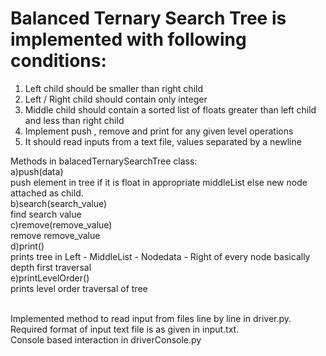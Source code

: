 # Balanced Ternary Search Tree is implemented with following conditions:
1. Left child should be smaller than right child
2. Left / Right child should contain only integer
3. Middle child should contain a sorted list of floats greater than left child and less than right child
4. Implement push , remove and print for any given level operations
5. It should read inputs from a text file, values separated by a newline

Methods in balacedTernarySearchTree class:<br/>
a)push(data) <br/>
push element in tree if it is float in appropriate middleList else new node attached as child.<br/>
b)search(search_value)<br/>
find search value<br/>
c)remove(remove_value)<br/>
remove remove_value<br/>
d)print()<br/>
prints tree in Left - MiddleList - Nodedata - Right of every node basically depth first traversal<br/>
e)printLevelOrder()<br/>
prints level order traversal of tree<br/>

<br/>
Implemented method to read input from files line by line in driver.py.<br/>
Required format of input text file is as given in input.txt.<br/>
Console based interaction in driverConsole.py
